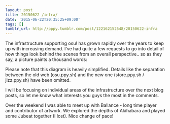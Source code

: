 ```yaml
---
layout: post
title: 20150622 /infra/
date: '2015-06-22T20:35:25+09:00'
tags: []
tumblr_url: http://pppy.tumblr.com/post/122162152548/20150622-infra
---
```

The infrastructure supporting osu! has grown rapidly over the years to keep up with increasing demand. I’ve had quite a few requests to go into detail of how things look behind the scenes from an overall perspective.. so as they say, a picture paints a thousand words:



Please note that this diagram is heavily simplified. Details like the separation between the old web (osu.ppy.sh) and the new one (store.ppy.sh / jizz.ppy.sh) have been omitted.

I will be focusing on individual areas of the infrastructure over the next blog posts, so let me know what interests you guys the most in the comments.

Over the weekend I was able to meet up with Ballance - long time player and contributor of artwork. We explored the depths of Akihabara and played some Jubeat together (I lost). Nice change of pace!

